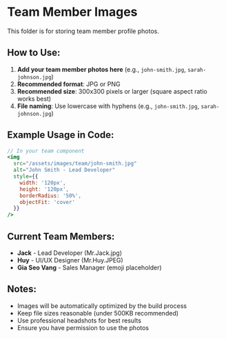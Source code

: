 # Team Member Images

This folder is for storing team member profile photos.

## How to Use:

1. **Add your team member photos here** (e.g., `john-smith.jpg`, `sarah-johnson.jpg`)
2. **Recommended format**: JPG or PNG
3. **Recommended size**: 300x300 pixels or larger (square aspect ratio works best)
4. **File naming**: Use lowercase with hyphens (e.g., `john-smith.jpg`, `sarah-johnson.jpg`)

## Example Usage in Code:

```jsx
// In your team component
<img 
  src="/assets/images/team/john-smith.jpg" 
  alt="John Smith - Lead Developer"
  style={{
    width: '120px',
    height: '120px',
    borderRadius: '50%',
    objectFit: 'cover'
  }}
/>
```

## Current Team Members:

- **Jack** - Lead Developer (Mr.Jack.jpg)
- **Huy** - UI/UX Designer (Mr.Huy.JPEG)
- **Gia Seo Vang** - Sales Manager (emoji placeholder)

## Notes:

- Images will be automatically optimized by the build process
- Keep file sizes reasonable (under 500KB recommended)
- Use professional headshots for best results
- Ensure you have permission to use the photos
